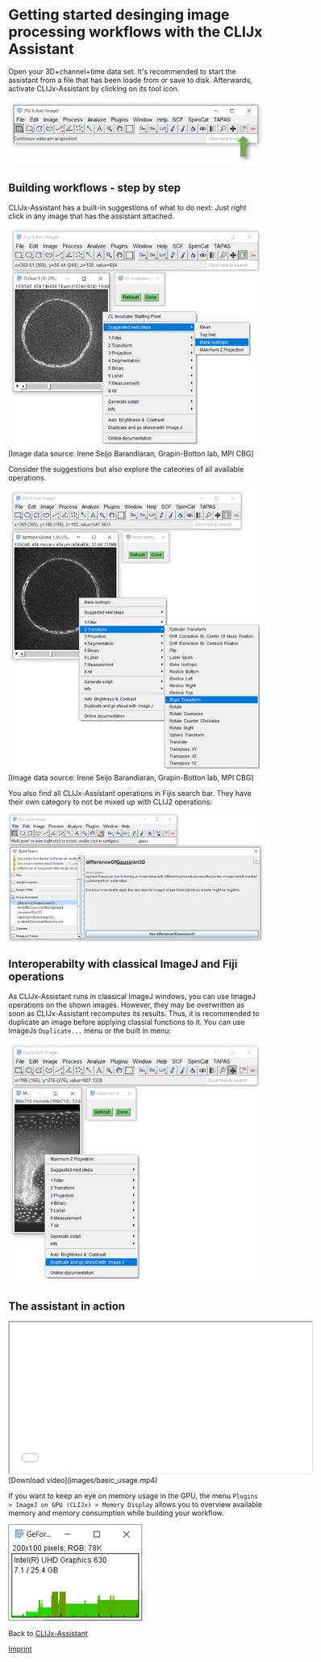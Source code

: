 # Getting started desinging image processing workflows with the CLIJx Assistant
Open your 3D+channel+time data set. It's recommended to start the assistant from a file that has been loade from or save to disk.
Afterwards, activate CLIJx-Assistant by clicking on its tool icon.

![Image](images/installation_ok.png)

## Building workflows - step by step
CLIJx-Assistant has a built-in suggestions of what to do next: 
Just right click in any image that has the assistant attached.

![Image](images/suggestion_make_isotropic.png) 
[Image data source: Irene Seijo Barandiaran, Grapin-Botton lab, MPI CBG]

Consider the suggestions but also explore the cateories of all available operations. 

![Image](images/menu_rigid_tranform.png)
[Image data source: Irene Seijo Barandiaran, Grapin-Botton lab, MPI CBG]

You also find all CLIJx-Assistant operations in Fijis search bar. They have their own category to not be mixed up with
CLIJ2 operations:

![Image](images/fiji_search.png)

## Interoperabilty with classical ImageJ and Fiji operations
As CLIJx-Assistant runs in classical ImageJ windows, you can use ImageJ operations on the shown images. 
However, they may be overwritten as soon as CLIJx-Assistant recomputes its results.
Thus, it is recommended to duplicate an image before applying classial functions to it. 
You can use ImageJs `Duplicate...` menu or the built in menu:

![Image](images/interoperability_imagej.png)

## The assistant in action
<iframe src="images/basic_usage.mp4" width="600" height="300"></iframe>
[Download video](images/basic_usage.mp4)

If you want to keep an eye on memory usage in the GPU, 
the menu `Plugins > ImageJ on GPU (CLIJx) > Memory Display` allows you to overview available memory and memory consumption while building your workflow.

![Image](images/memory_display.png)

Back to [CLIJx-Assistant](https://clij.github.io/assistant)

[Imprint](https://clij.github.io/imprint)

